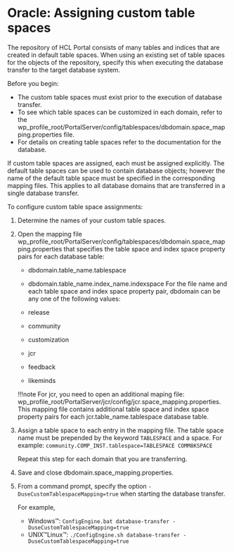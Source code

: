 # Oracle: Assigning custom table spaces

The repository of HCL Portal consists of many tables and indices that are created in default table spaces. When using an existing set of table spaces for the objects of the repository, specify this when executing the database transfer to the target database system.

Before you begin:

-   The custom table spaces must exist prior to the execution of database transfer.
-   To see which table spaces can be customized in each domain, refer to the wp_profile_root/PortalServer/config/tablespaces/dbdomain.space_mapping.properties file.
-   For details on creating table spaces refer to the documentation for the database.

If custom table spaces are assigned, each must be assigned explicitly. The default table spaces can be used to contain database objects; however the name of the default table space must be specified in the corresponding mapping files. This applies to all database domains that are transferred in a single database transfer.

To configure custom table space assignments:

1.  Determine the names of your custom table spaces.

2.  Open the mapping file wp_profile_root/PortalServer/config/tablespaces/dbdomain.space_mapping.properties that specifies the table space and index space property pairs for each database table:

    -   dbdomain.table_name.tablespace
    -   dbdomain.table_name.index_name.indexspace
    For the file name and each table space and index space property pair, dbdomain can be any one of the following values:

    -   release
    -   community
    -   customization
    -   jcr
    -   feedback
    -   likeminds
    
    !!!note
        For jcr, you need to open an additional maping file: wp_profile_root/PortalServer/jcr/config/jcr.space_mapping.properties. This mapping file contains additional table space and index space property pairs for each jcr.table_name.tablespace database table.

3.  Assign a table space to each entry in the mapping file. The table space name must be prepended by the keyword `TABLESPACE` and a space. For example: `community.COMP_INST.tablespace=TABLESPACE COMM8KSPACE`

    Repeat this step for each domain that you are transferring.

4.  Save and close dbdomain.space_mapping.properties.

5.  From a command prompt, specify the option `-DuseCustomTablespaceMapping=true` when starting the database transfer.

    For example,

    -   Windows™: `ConfigEngine.bat database-transfer -DuseCustomTablespaceMapping=true`
    -   UNIX™Linux™: `./ConfigEngine.sh database-transfer -DuseCustomTablespaceMapping=true`


